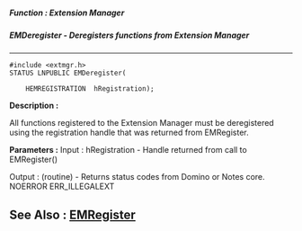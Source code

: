 ##### Function : Extension Manager
##### EMDeregister - Deregisters functions from Extension Manager
---
```
#include <extmgr.h>
STATUS LNPUBLIC EMDeregister(

	HEMREGISTRATION  hRegistration);
```
**Description :**

All functions registered to the Extension Manager must be deregistered using 
the registration handle that was returned from EMRegister.

**Parameters :**
Input :
hRegistration  -  Handle returned from call to EMRegister()

Output :
(routine)  -  Returns status codes from Domino or Notes core.
NOERROR
ERR_ILLEGALEXT



**See Also :**
[EMRegister](/domino-c-api-docs/reference/Func/EMRegister)
---
